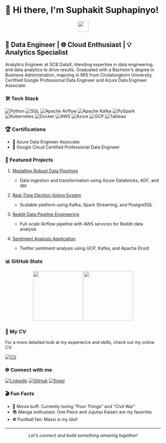 # 👋 Hi there, I'm Suphakit Suphapinyo!

<div align="center">
  <img src="https://media.giphy.com/media/hvRJCLFzcasrR4ia7z/giphy.gif" width="35"/>
</div>

## 🚀 Data Engineer | 🌐 Cloud Enthusiast | 💡 Analytics Specialist

Analytics Engineer at SCB DataX, blending expertise in data engineering and data analytics to drive results. Graduated with a Bachelor’s degree in Business Administration, majoring in MIS from Chulalongkorn University. Certified Google Professional Data Engineer and Azure Data Engineer Associate.

### 🛠 Tech Stack

![Python](https://img.shields.io/badge/-Python-3776AB?style=flat-square&logo=Python&logoColor=white)
![SQL](https://img.shields.io/badge/-SQL-4479A1?style=flat-square&logo=MySQL&logoColor=white)
![Apache Airflow](https://img.shields.io/badge/-Apache%20Airflow-017CEE?style=flat-square&logo=Apache%20Airflow&logoColor=white)
![Apache Kafka](https://img.shields.io/badge/-Apache%20Kafka-231F20?style=flat-square&logo=Apache%20Kafka&logoColor=white)
![PySpark](https://img.shields.io/badge/-PySpark-E25A1C?style=flat-square&logo=Apache%20Spark&logoColor=white)
![Kubernetes](https://img.shields.io/badge/-Kubernetes-326CE5?style=flat-square&logo=Kubernetes&logoColor=white)
![Docker](https://img.shields.io/badge/-Docker-2496ED?style=flat-square&logo=Docker&logoColor=white)
![AWS](https://img.shields.io/badge/-AWS-232F3E?style=flat-square&logo=Amazon%20AWS&logoColor=white)
![Azure](https://img.shields.io/badge/-Azure-0089D6?style=flat-square&logo=Microsoft%20Azure&logoColor=white)
![GCP](https://img.shields.io/badge/-Google%20Cloud-4285F4?style=flat-square&logo=Google%20Cloud&logoColor=white)
![Tableau](https://img.shields.io/badge/-Tableau-E97627?style=flat-square&logo=Tableau&logoColor=white)

### 🏆 Certifications

- 🏅 Azure Data Engineer Associate
- 🏅 Google Cloud Certified Professional Data Engineer

### 🌟 Featured Projects

1. [Medallion Robust Data Pipelines](https://github.com/GuySuphakit/Medallion-Spark-Azure-DBT/)
   - Data ingestion and transformation using Azure Databricks, ADF, and dbt

2. [Real-Time Election Voting System](https://github.com/GuySuphakit/realtime-voting/)
   - Scalable platform using Kafka, Spark Streaming, and PostgreSQL

3. [Reddit Data Pipeline Engineering](https://github.com/GuySuphakit/RedditETL/)
   - Full-scale Airflow pipeline with AWS services for Reddit data analysis

4. [Sentiment Analysis Application](https://github.com/GuySuphakit/Sentiment-Analysis-Application-with-Twitter-Thailand-election-2023)
   - Twitter sentiment analysis using GCP, Kafka, and Apache Druid

### 📊 GitHub Stats

<div align="center">
  <img height="160em" src="https://github-readme-stats.vercel.app/api?username=GuySuphakit&show_icons=true&theme=dark&include_all_commits=true&count_private=true"/>
  <img height="160em" src="https://github-readme-stats.vercel.app/api/top-langs/?username=GuySuphakit&layout=compact&langs_count=7&theme=dark"/>
</div>

### 📄 My CV

For a more detailed look at my experience and skills, check out my online CV:

[![CV](https://img.shields.io/badge/My%20CV-4285F4?style=for-the-badge&logo=Microsoft%20Word&logoColor=white)](https://jcv.vercel.app/ssuphapinyo)

### 🌐 Connect with me

[![LinkedIn](https://img.shields.io/badge/-LinkedIn-0077B5?style=for-the-badge&logo=LinkedIn&logoColor=white)](https://www.linkedin.com/in/ssuphapinyo/)
[![GitHub](https://img.shields.io/badge/-GitHub-181717?style=for-the-badge&logo=GitHub&logoColor=white)](https://github.com/GuySuphakit)
[![Email](https://img.shields.io/badge/-Email-D14836?style=for-the-badge&logo=Gmail&logoColor=white)](mailto:ssuphapinyo@gmail.com)

### 🎬 Fun Facts

- 🍿 Movie buff: Currently loving "Poor Things" and "Civil War"
- 📚 Manga enthusiast: One Piece and Jujutsu Kaisen are my favorites
- ⚽ Football fan: Messi is my idol!

---

<div align="center">
  <i>Let's connect and build something amazing together!</i>
</div>
